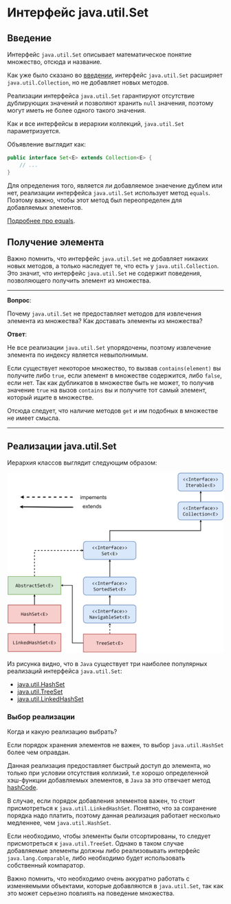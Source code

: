 # Интерфейс java.util.Set

## Введение

Интерфейс `java.util.Set` описывает математическое понятие множество, отсюда и название.

Как уже было сказано во [введении](../intro.md), интерфейс `java.util.Set` расширяет `java.util.Collection`, но не добавляет новых методов.

Реализации интерфейса `java.util.Set` гарантируют отсутствие дублирующих значений и позволяют хранить `null` значения, поэтому могут иметь не более одного такого значения.

Как и все интерфейсы в иерархии коллекций, `java.util.Set` параметризуется.

Объявление выглядит как:

```java
public interface Set<E> extends Collection<E> {
    // ...
}
```

Для определения того, является ли добавляемое знаечение дублем или нет, реализации интерфейса `java.util.Set` использует метод `equals`.
Поэтому важно, чтобы этот метод был переопределен для добавляемых элементов.

[Подробнее про equals](../../object/equals.md).

## Получение элемента

Важно помнить, что интерфейс `java.util.Set` не добавляет никаких новых методов, а только наследует те, что есть у `java.util.Collection`.
Это значит, что интерфейс `java.util.Set` не содержит поведения, позволяющего получить элемент из множества.

---

**Вопрос**:

Почему `java.util.Set` не предоставляет методов для извлечения элемента из множества? Как доставать элементы из множества?

**Ответ**:

Не все реализации `java.util.Set` упорядочены, поэтому извлечение элемента по индексу является невыполнимым.

Если существует некоторое множество, то вызвав `contains(element)` вы получите либо `true`, если элемент в множестве содержится, либо `false`, если нет.
Так как дубликатов в множестве быть не может, то получив значение `true` на вызов `contains` вы и получите тот самый элемент, который ищите в множестве.

Отсюда следует, что наличие методов `get` и им подобных в множестве не имеет смысла.

---

## Реализации java.util.Set

Иерархия классов выглядит следующим образом:

![Set Hierarchy](../../../images/jcore/collections/set/intro/set_hierarchy.png)

Из рисунка видно, что в `Java` существует три наиболее популярных реализаций интерфейса `java.util.Set`:

* [java.util.HashSet](hash_set.md)
* [java.util.TreeSet](tree_set.md)
* [java.util.LinkedHashSet](linked_hash_set.md)

### Выбор реализации

Когда и какую реализацию выбрать?

Если порядок хранения элементов не важен, то выбор `java.util.HashSet` более чем оправдан.

Данная реализация предоставляет быстрый доступ до элемента, но только при условии отсутствия коллизий, т.е хорошо определенной хэш-функции добавляемых элементов, в `Java` за это отвечает метод [hashCode](../../object/hashcode.md).

В случае, если порядок добавления элементов важен, то стоит присмотреться к `java.util.LinkedHashSet`. Понятно, что за сохранение порядка надо платить, поэтому данная реализация работает несколько медленнее, чем `java.util.HashSet`.

Если необходимо, чтобы элементы были отсортированы, то следует присмотреться к `java.util.TreeSet`. Однако в таком случае добавляемые элементы должны либо реализовывать интерфейс `java.lang.Comparable`, либо необходимо будет использовать собственный компаратор.

Важно помнить, что необходимо очень аккуратно работать с изменяемыми объектами, которые добавляются в `java.util.Set`, так как это может серьезно повлиять на поведение множества.
